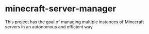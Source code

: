 # minecraft-server-manager
This project has the goal of managing multiple instances of Minecraft servers in an autonomous and efficient way 
